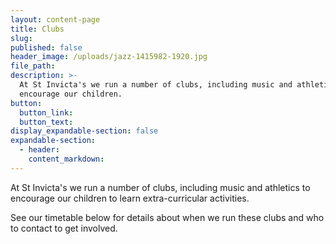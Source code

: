 ```yaml
---
layout: content-page
title: Clubs
slug:
published: false
header_image: /uploads/jazz-1415982-1920.jpg
file_path:
description: >-
  At St Invicta's we run a number of clubs, including music and athletics to
  encourage our children.
button:
  button_link:
  button_text:
display_expandable-section: false
expandable-section:
  - header:
    content_markdown:
---
```


At St Invicta's we run a number of clubs, including music and athletics to encourage our children to learn extra-curricular activities.

See our timetable below for details about when we run these clubs and who to contact to get involved.